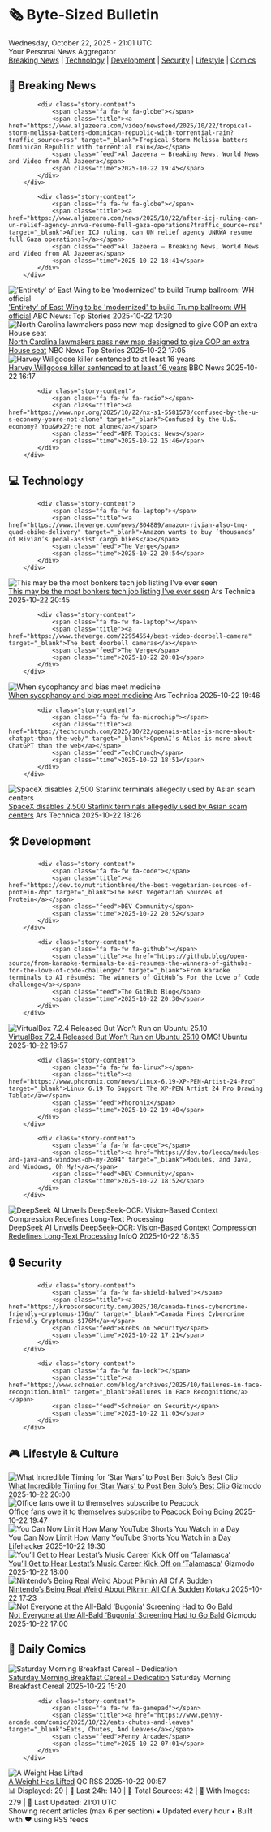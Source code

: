 <!-- Processing 54 RSS feeds at 2025-10-22 21:01:49 UTC -->
<!-- Processing: XKCD -->
<!-- Processing: Poorly Drawn Lines -->
<!-- Processing: Dilbert -->
<!-- Processing: Cyanide & Happiness -->
<!-- Processing: Dinosaur Comics -->
<!-- Processing: CNN Breaking News -->
<!-- Processing: Reuters Top News -->
<!-- Processing: The Verge -->
<!-- Processing: Ars Technica -->
<!-- Processing: O'Reilly Radar -->
<!-- Processing: Dev.to -->
<!-- Processing: StackOverflow Blog -->
<!-- Processing: Phoronix Linux News -->
<!-- Processing: OMG! Ubuntu -->
<!-- Processing: Ubuntu Blog -->
<!-- Processing: GitHub Blog -->
<!-- Processing: GitLab Blog -->
<!-- Processing: InfoQ -->
<!-- Processing: Coding Horror -->
<!-- Processing: The Pragmatic Engineer -->
<!-- Processing: Lifehacker -->
<!-- Processing: Boing Boing -->
<!-- Processing: Schneier on Security -->
<!-- Generated 6 new posts out of 23 feeds processed -->
<div class="newspaper-header">
    <h1 class="newspaper-title">🗞️ Byte-Sized Bulletin</h1>
    <div class="newspaper-date">Wednesday, October 22, 2025 - 21:01 UTC</div>
    <div class="newspaper-subtitle">Your Personal News Aggregator</div>
</div>

<div class="newspaper-nav">
    <a href="#breaking">Breaking News</a> |
    <a href="#tech">Technology</a> |
    <a href="#dev">Development</a> |
    <a href="#security">Security</a> |
    <a href="#lifestyle">Lifestyle</a> |
    <a href="#webcomics">Comics</a>
</div>

<div class="news-section breaking-news" id="breaking">
<h2 class="section-header">🚨 Breaking News</h2>
<div class="stories-container">
<div class="story">
            
            <div class="story-content">
                <span class="fa fa-fw fa-globe"></span>
                <span class="title"><a href="https://www.aljazeera.com/video/newsfeed/2025/10/22/tropical-storm-melissa-batters-dominican-republic-with-torrential-rain?traffic_source=rss" target="_blank">Tropical Storm Melissa batters Dominican Republic with torrential rain</a></span>
                <span class="feed">Al Jazeera – Breaking News, World News and Video from Al Jazeera</span>
                <span class="time">2025-10-22 19:45</span>
            </div>
        </div>
<div class="story">
            
            <div class="story-content">
                <span class="fa fa-fw fa-globe"></span>
                <span class="title"><a href="https://www.aljazeera.com/news/2025/10/22/after-icj-ruling-can-un-relief-agency-unrwa-resume-full-gaza-operations?traffic_source=rss" target="_blank">After ICJ ruling, can UN relief agency UNRWA resume full Gaza operations?</a></span>
                <span class="feed">Al Jazeera – Breaking News, World News and Video from Al Jazeera</span>
                <span class="time">2025-10-22 18:41</span>
            </div>
        </div>
<div class="story">
            <img src="https://s.abcnews.com/images/US/white-house-5-ap-gmh-251022_1761143716514_hpMain_4x3t_384.jpg" alt="&#x27;Entirety&#x27; of East Wing to be &#x27;modernized&#x27; to build Trump ballroom: WH official" class="story-image" loading="lazy" onerror="this.style.display='none'">
            <div class="story-content">
                <span class="fa fa-fw fa-tv"></span>
                <span class="title"><a href="https://abcnews.go.com/Politics/entirety-east-wing-modernized-build-trump-ballroom-white/story?id=126755761" target="_blank">&#x27;Entirety&#x27; of East Wing to be &#x27;modernized&#x27; to build Trump ballroom: WH official</a></span>
                <span class="feed">ABC News: Top Stories</span>
                <span class="time">2025-10-22 17:30</span>
            </div>
        </div>
<div class="story">
            <img src="https://media-cldnry.s-nbcnews.com/image/upload/t_fit_1500w/rockcms/2025-10/251022-north-carolina-redistricting-mn-1350-7cc22d.jpg" alt="North Carolina lawmakers pass new map designed to give GOP an extra House seat" class="story-image" loading="lazy" onerror="this.style.display='none'">
            <div class="story-content">
                <span class="fa fa-fw fa-broadcast-tower"></span>
                <span class="title"><a href="https://www.nbcnews.com/politics/elections/north-carolina-lawmakers-pass-new-map-designed-give-gop-extra-house-se-rcna238702" target="_blank">North Carolina lawmakers pass new map designed to give GOP an extra House seat</a></span>
                <span class="feed">NBC News Top Stories</span>
                <span class="time">2025-10-22 17:05</span>
            </div>
        </div>
<div class="story">
            <img src="https://ichef.bbci.co.uk/ace/standard/240/cpsprodpb/d98c/live/70f5da80-af6a-11f0-ba75-093eca1ac29b.jpg" alt="Harvey Willgoose killer sentenced to at least 16 years" class="story-image" loading="lazy" onerror="this.style.display='none'">
            <div class="story-content">
                <span class="fa fa-fw fa-flag"></span>
                <span class="title"><a href="https://www.bbc.com/news/articles/cvg7ezmly8lo?at_medium=RSS&at_campaign=rss" target="_blank">Harvey Willgoose killer sentenced to at least 16 years</a></span>
                <span class="feed">BBC News</span>
                <span class="time">2025-10-22 16:17</span>
            </div>
        </div>
<div class="story">
            
            <div class="story-content">
                <span class="fa fa-fw fa-radio"></span>
                <span class="title"><a href="https://www.npr.org/2025/10/22/nx-s1-5581578/confused-by-the-u-s-economy-youre-not-alone" target="_blank">Confused by the U.S. economy? You&#x27;re not alone</a></span>
                <span class="feed">NPR Topics: News</span>
                <span class="time">2025-10-22 15:46</span>
            </div>
        </div>
</div>
</div>
<div class="news-section tech-news" id="tech">
<h2 class="section-header">💻 Technology</h2>
<div class="stories-container">
<div class="story">
            
            <div class="story-content">
                <span class="fa fa-fw fa-laptop"></span>
                <span class="title"><a href="https://www.theverge.com/news/804889/amazon-rivian-also-tmq-quad-ebike-delivery" target="_blank">Amazon wants to buy ‘thousands’ of Rivian’s pedal-assist cargo bikes</a></span>
                <span class="feed">The Verge</span>
                <span class="time">2025-10-22 20:54</span>
            </div>
        </div>
<div class="story">
            <img src="https://cdn.arstechnica.net/wp-content/uploads/2025/10/GettyImages-1149297973-500x500-1761164122.jpg" alt="This may be the most bonkers tech job listing I’ve ever seen" class="story-image" loading="lazy" onerror="this.style.display='none'">
            <div class="story-content">
                <span class="fa fa-fw fa-cog"></span>
                <span class="title"><a href="https://arstechnica.com/culture/2025/10/the-tech-ceo-who-would-eat-dog-poop-if-it-means-winning/" target="_blank">This may be the most bonkers tech job listing I’ve ever seen</a></span>
                <span class="feed">Ars Technica</span>
                <span class="time">2025-10-22 20:45</span>
            </div>
        </div>
<div class="story">
            
            <div class="story-content">
                <span class="fa fa-fw fa-laptop"></span>
                <span class="title"><a href="https://www.theverge.com/22954554/best-video-doorbell-camera" target="_blank">The best doorbell cameras</a></span>
                <span class="feed">The Verge</span>
                <span class="time">2025-10-22 20:01</span>
            </div>
        </div>
<div class="story">
            <img src="https://cdn.arstechnica.net/wp-content/uploads/2025/10/GettyImages-2214872699-500x500.jpg" alt="When sycophancy and bias meet medicine" class="story-image" loading="lazy" onerror="this.style.display='none'">
            <div class="story-content">
                <span class="fa fa-fw fa-cog"></span>
                <span class="title"><a href="https://arstechnica.com/health/2025/10/when-sycophancy-and-bias-meet-medicine/" target="_blank">When sycophancy and bias meet medicine</a></span>
                <span class="feed">Ars Technica</span>
                <span class="time">2025-10-22 19:46</span>
            </div>
        </div>
<div class="story">
            
            <div class="story-content">
                <span class="fa fa-fw fa-microchip"></span>
                <span class="title"><a href="https://techcrunch.com/2025/10/22/openais-atlas-is-more-about-chatgpt-than-the-web/" target="_blank">OpenAI’s Atlas is more about ChatGPT than the web</a></span>
                <span class="feed">TechCrunch</span>
                <span class="time">2025-10-22 18:51</span>
            </div>
        </div>
<div class="story">
            <img src="https://cdn.arstechnica.net/wp-content/uploads/2025/10/starlink-myanmar-500x500-1761154379.jpg" alt="SpaceX disables 2,500 Starlink terminals allegedly used by Asian scam centers" class="story-image" loading="lazy" onerror="this.style.display='none'">
            <div class="story-content">
                <span class="fa fa-fw fa-cog"></span>
                <span class="title"><a href="https://arstechnica.com/tech-policy/2025/10/starlink-blocks-2500-dishes-allegedly-used-by-myanmars-notorious-scam-centers/" target="_blank">SpaceX disables 2,500 Starlink terminals allegedly used by Asian scam centers</a></span>
                <span class="feed">Ars Technica</span>
                <span class="time">2025-10-22 18:26</span>
            </div>
        </div>
</div>
</div>
<div class="news-section dev-news" id="dev">
<h2 class="section-header">🛠️ Development</h2>
<div class="stories-container">
<div class="story">
            
            <div class="story-content">
                <span class="fa fa-fw fa-code"></span>
                <span class="title"><a href="https://dev.to/nutritionthree/the-best-vegetarian-sources-of-protein-7hp" target="_blank">The Best Vegetarian Sources of Protein</a></span>
                <span class="feed">DEV Community</span>
                <span class="time">2025-10-22 20:52</span>
            </div>
        </div>
<div class="story">
            
            <div class="story-content">
                <span class="fa fa-fw fa-github"></span>
                <span class="title"><a href="https://github.blog/open-source/from-karaoke-terminals-to-ai-resumes-the-winners-of-githubs-for-the-love-of-code-challenge/" target="_blank">From karaoke terminals to AI résumés: The winners of GitHub’s For the Love of Code challenge</a></span>
                <span class="feed">The GitHub Blog</span>
                <span class="time">2025-10-22 20:30</span>
            </div>
        </div>
<div class="story">
            <img src="https://i0.wp.com/www.omgubuntu.co.uk/wp-content/uploads/2025/09/virtualbox-logo-on-white.jpg?resize=406%2C232&amp;ssl=1" alt="VirtualBox 7.2.4 Released But Won’t Run on Ubuntu 25.10" class="story-image" loading="lazy" onerror="this.style.display='none'">
            <div class="story-content">
                <span class="fa fa-fw fa-ubuntu"></span>
                <span class="title"><a href="https://www.omgubuntu.co.uk/2025/10/virtualbox-7-2-4-release-libxml2-error-ubuntu-25-10" target="_blank">VirtualBox 7.2.4 Released But Won’t Run on Ubuntu 25.10</a></span>
                <span class="feed">OMG! Ubuntu</span>
                <span class="time">2025-10-22 19:57</span>
            </div>
        </div>
<div class="story">
            
            <div class="story-content">
                <span class="fa fa-fw fa-linux"></span>
                <span class="title"><a href="https://www.phoronix.com/news/Linux-6.19-XP-PEN-Artist-24-Pro" target="_blank">Linux 6.19 To Support The XP-PEN Artist 24 Pro Drawing Tablet</a></span>
                <span class="feed">Phoronix</span>
                <span class="time">2025-10-22 19:40</span>
            </div>
        </div>
<div class="story">
            
            <div class="story-content">
                <span class="fa fa-fw fa-code"></span>
                <span class="title"><a href="https://dev.to/leeca/modules-and-java-and-windows-oh-my-2o94" target="_blank">Modules, and Java, and Windows, Oh My!</a></span>
                <span class="feed">DEV Community</span>
                <span class="time">2025-10-22 18:52</span>
            </div>
        </div>
<div class="story">
            <img src="https://res.infoq.com/news/2025/10/deepseek-ocr/en/headerimage/generatedHeaderImage-1761156698877.jpg" alt="DeepSeek AI Unveils DeepSeek-OCR: Vision-Based Context Compression Redefines Long-Text Processing" class="story-image" loading="lazy" onerror="this.style.display='none'">
            <div class="story-content">
                <span class="fa fa-fw fa-info-circle"></span>
                <span class="title"><a href="https://www.infoq.com/news/2025/10/deepseek-ocr/?utm_campaign=infoq_content&utm_source=infoq&utm_medium=feed&utm_term=global" target="_blank">DeepSeek AI Unveils DeepSeek-OCR: Vision-Based Context Compression Redefines Long-Text Processing</a></span>
                <span class="feed">InfoQ</span>
                <span class="time">2025-10-22 18:35</span>
            </div>
        </div>
</div>
</div>
<div class="news-section security-news" id="security">
<h2 class="section-header">🔒 Security</h2>
<div class="stories-container">
<div class="story">
            
            <div class="story-content">
                <span class="fa fa-fw fa-shield-halved"></span>
                <span class="title"><a href="https://krebsonsecurity.com/2025/10/canada-fines-cybercrime-friendly-cryptomus-176m/" target="_blank">Canada Fines Cybercrime Friendly Cryptomus $176M</a></span>
                <span class="feed">Krebs on Security</span>
                <span class="time">2025-10-22 17:21</span>
            </div>
        </div>
<div class="story">
            
            <div class="story-content">
                <span class="fa fa-fw fa-lock"></span>
                <span class="title"><a href="https://www.schneier.com/blog/archives/2025/10/failures-in-face-recognition.html" target="_blank">Failures in Face Recognition</a></span>
                <span class="feed">Schneier on Security</span>
                <span class="time">2025-10-22 11:03</span>
            </div>
        </div>
</div>
</div>
<div class="news-section lifestyle-news" id="lifestyle">
<h2 class="section-header">🎮 Lifestyle & Culture</h2>
<div class="stories-container">
<div class="story">
            <img src="https://gizmodo.com/app/uploads/2025/10/Ben-Solo-Rey-Rise-of-Skywalker-1280x853.jpg" alt="What Incredible Timing for ‘Star Wars’ to Post Ben Solo’s Best Clip" class="story-image" loading="lazy" onerror="this.style.display='none'">
            <div class="story-content">
                <span class="fa fa-fw fa-computer"></span>
                <span class="title"><a href="https://gizmodo.com/star-wars-ben-solo-movie-youtube-clip-2000675618" target="_blank">What Incredible Timing for ‘Star Wars’ to Post Ben Solo’s Best Clip</a></span>
                <span class="feed">Gizmodo</span>
                <span class="time">2025-10-22 20:00</span>
            </div>
        </div>
<div class="story">
            <img src="https://i0.wp.com/boingboing.net/wp-content/uploads/2025/10/pcocklogo.webp?fit=320%2C320&amp;quality=55&amp;ssl=1" alt="Office fans owe it to themselves subscribe to Peacock" class="story-image" loading="lazy" onerror="this.style.display='none'">
            <div class="story-content">
                <span class="fa fa-fw fa-arrow-right"></span>
                <span class="title"><a href="https://boingboing.net/2025/10/22/office-fans-owe-it-to-themselves-subscribe-to-meet-the-man-who-inspired-the-creation-of-homer-simpson.html" target="_blank">Office fans owe it to themselves subscribe to Peacock</a></span>
                <span class="feed">Boing Boing</span>
                <span class="time">2025-10-22 19:47</span>
            </div>
        </div>
<div class="story">
            <img src="https://lifehacker.com/imagery/articles/01K86HEEV4RQYJDEHXN6QQ82K4/hero-image.png" alt="You Can Now Limit How Many YouTube Shorts You Watch in a Day" class="story-image" loading="lazy" onerror="this.style.display='none'">
            <div class="story-content">
                <span class="fa fa-fw fa-life-ring"></span>
                <span class="title"><a href="https://lifehacker.com/tech/youtube-shorts-limit-added?utm_medium=RSS" target="_blank">You Can Now Limit How Many YouTube Shorts You Watch in a Day</a></span>
                <span class="feed">Lifehacker</span>
                <span class="time">2025-10-22 19:30</span>
            </div>
        </div>
<div class="story">
            <img src="https://gizmodo.com/app/uploads/2025/10/the-vampire-lestat-interview-with-the-vampire-season-3-1280x853.jpg" alt="You’ll Get to Hear Lestat’s Music Career Kick Off on ‘Talamasca’" class="story-image" loading="lazy" onerror="this.style.display='none'">
            <div class="story-content">
                <span class="fa fa-fw fa-computer"></span>
                <span class="title"><a href="https://gizmodo.com/talamasca-lestat-music-easter-egg-interview-with-the-vampire-2000675556" target="_blank">You’ll Get to Hear Lestat’s Music Career Kick Off on ‘Talamasca’</a></span>
                <span class="feed">Gizmodo</span>
                <span class="time">2025-10-22 18:00</span>
            </div>
        </div>
<div class="story">
            <img src="https://kotaku.com/app/uploads/2025/10/pimin-3-1280x722.jpg" alt="Nintendo’s Being Real Weird About Pikmin All Of A Sudden" class="story-image" loading="lazy" onerror="this.style.display='none'">
            <div class="story-content">
                <span class="fa fa-fw fa-gamepad"></span>
                <span class="title"><a href="https://kotaku.com/pikmin-5-free-update-sequel-switch-2-miyamoto-2000638244" target="_blank">Nintendo’s Being Real Weird About Pikmin All Of A Sudden</a></span>
                <span class="feed">Kotaku</span>
                <span class="time">2025-10-22 17:23</span>
            </div>
        </div>
<div class="story">
            <img src="https://gizmodo.com/app/uploads/2025/10/Emma-Stone-Bald-Bugonia-1280x853.jpg" alt="Not Everyone at the All-Bald ‘Bugonia’ Screening Had to Go Bald" class="story-image" loading="lazy" onerror="this.style.display='none'">
            <div class="story-content">
                <span class="fa fa-fw fa-computer"></span>
                <span class="title"><a href="https://gizmodo.com/bugonia-bald-screening-recap-emma-stone-2000675539" target="_blank">Not Everyone at the All-Bald ‘Bugonia’ Screening Had to Go Bald</a></span>
                <span class="feed">Gizmodo</span>
                <span class="time">2025-10-22 17:00</span>
            </div>
        </div>
</div>
</div>
<div class="news-section webcomics-section" id="webcomics">
<h2 class="section-header">🎨 Daily Comics</h2>
<div class="stories-container">
<div class="story">
            <img src="https://www.smbc-comics.com/comics/1761110133-20251022.png" alt="Saturday Morning Breakfast Cereal - Dedication" class="story-image" loading="lazy" onerror="this.style.display='none'">
            <div class="story-content">
                <span class="fa fa-fw fa-smile"></span>
                <span class="title"><a href="https://www.smbc-comics.com/comic/dedication" target="_blank">Saturday Morning Breakfast Cereal - Dedication</a></span>
                <span class="feed">Saturday Morning Breakfast Cereal</span>
                <span class="time">2025-10-22 15:20</span>
            </div>
        </div>
<div class="story">
            
            <div class="story-content">
                <span class="fa fa-fw fa-gamepad"></span>
                <span class="title"><a href="https://www.penny-arcade.com/comic/2025/10/22/eats-chutes-and-leaves" target="_blank">Eats, Chutes, And Leaves</a></span>
                <span class="feed">Penny Arcade</span>
                <span class="time">2025-10-22 07:01</span>
            </div>
        </div>
<div class="story">
            <img src="http://www.questionablecontent.net/comics/5684.png" alt="A Weight Has Lifted" class="story-image" loading="lazy" onerror="this.style.display='none'">
            <div class="story-content">
                <span class="fa fa-fw fa-music"></span>
                <span class="title"><a href="http://questionablecontent.net/view.php?comic=5684" target="_blank">A Weight Has Lifted</a></span>
                <span class="feed">QC RSS</span>
                <span class="time">2025-10-22 00:57</span>
            </div>
        </div>
</div>
</div>

<div class="newspaper-footer">
    <div class="stats">
        📊 Displayed: 29 | 📅 Last 24h: 140 | 📡 Total Sources: 42 | 📸 With Images: 279 |
        🔄 Last Updated: 21:01 UTC
    </div>
    <div class="footer-note">
        Showing recent articles (max 6 per section) • Updated every hour • Built with ❤️ using RSS feeds
    </div>
</div>
